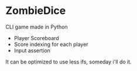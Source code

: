 # ZombieDice
 CLI game made in Python

- Player Scoreboard
- Score indexing for each player
- Input assertion

It can be optimized to use less ifs, someday i'll do it.
